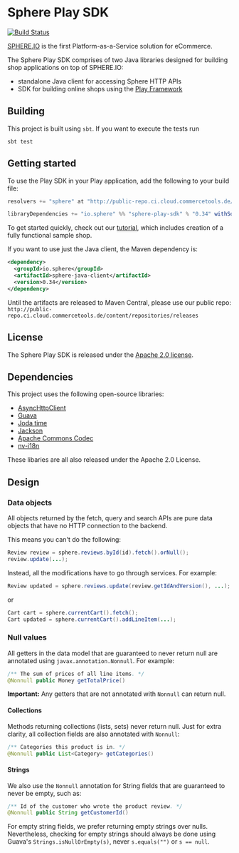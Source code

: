 # Sphere Play SDK

[![Build Status](https://travis-ci.org/commercetools/sphere-play-sdk.png)](https://travis-ci.org/commercetools/sphere-play-sdk)

[SPHERE.IO](http://sphere.io) is the first Platform-as-a-Service solution for eCommerce.

The Sphere Play SDK comprises of two Java libraries designed for building shop applications on top of SPHERE.IO:

* standalone Java client for accessing Sphere HTTP APIs
* SDK for building online shops using the [Play Framework](http://www.playframework.com/)

## Building
This project is built using `sbt`. If you want to execute the tests run
```
sbt test
```

## Getting started

To use the Play SDK in your Play application, add the following to your build file:

````scala
resolvers += "sphere" at "http://public-repo.ci.cloud.commercetools.de/content/repositories/releases"

libraryDependencies += "io.sphere" %% "sphere-play-sdk" % "0.34" withSources()
````

To get started quickly, check out our [tutorial](http://sphere.io/dev/Play_SDK.html), which includes creation of a fully functional sample shop.

If you want to use just the Java client, the Maven dependency is:

````xml
<dependency>
  <groupId>io.sphere</groupId>
  <artifactId>sphere-java-client</artifactId>
  <version>0.34</version>
</dependency>
````

Until the artifacts are released to Maven Central, please use our public repo:
`http://public-repo.ci.cloud.commercetools.de/content/repositories/releases`

## License

The Sphere Play SDK is released under the
[Apache 2.0 license](http://www.apache.org/licenses/LICENSE-2.0.html). 

## Dependencies

This project uses the following open-source libraries:

- [AsyncHttpClient](https://github.com/AsyncHttpClient/async-http-client)
- [Guava](https://code.google.com/p/guava-libraries/)
- [Joda time](http://joda-time.sourceforge.net/)
- [Jackson](http://jackson.codehaus.org/)
- [Apache Commons Codec](http://commons.apache.org/proper/commons-codec/)
- [nv-i18n](https://github.com/TakahikoKawasaki/nv-i18n)

These libaries are all also released under the Apache 2.0 License.

## Design

### Data objects

All objects returned by the fetch, query and search APIs are pure data objects that have no HTTP connection to the backend.

This means you can't do the following:

```java
Review review = sphere.reviews.byId(id).fetch().orNull();
review.update(...);
```

Instead, all the modifications have to go through services. For example:

```java
Review updated = sphere.reviews.update(review.getIdAndVersion(), ...);
```

or

```java
Cart cart = sphere.currentCart().fetch();
Cart updated = sphere.currentCart().addLineItem(...);
```

### Null values

All getters in the data model that are guaranteed to never return null are annotated using `javax.annotation.Nonnull`.
For example:

````java
/** The sum of prices of all line items. */
@Nonnull public Money getTotalPrice()
````

**Important:** Any getters that are not annotated with `Nonnull` can return null.

#### Collections

Methods returning collections (lists, sets) never return null. Just for extra clarity, all collection fields are also
annotated with `Nonnull`:

````java
/** Categories this product is in. */
@Nonnull public List<Category> getCategories()
````

#### Strings

We also use the `Nonnull` annotation for String fields that are guaranteed to never be empty, such as:

````java
/** Id of the customer who wrote the product review. */
@Nonnull public String getCustomerId()
````

For empty string fields, we prefer returning empty strings over nulls. Nevertheless, checking for empty strings should
always be done using Guava's `Strings.isNullOrEmpty(s)`, never `s.equals("")` or `s == null`.
